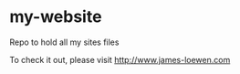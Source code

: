 # my-website
Repo to hold all my sites files

To check it out, please visit http://www.james-loewen.com
